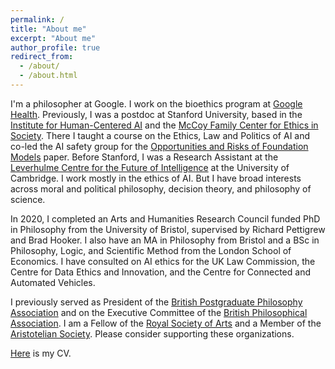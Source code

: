 ```yaml
---
permalink: /
title: "About me"
excerpt: "About me"
author_profile: true
redirect_from: 
  - /about/
  - /about.html
---
```


I'm a philosopher at Google. I work on the bioethics program at [Google Health](https://health.google/). Previously, I was a postdoc at Stanford University, based in the [Institute for Human-Centered AI](https://hai.stanford.edu/) and the [McCoy Family Center for Ethics in Society](https://ethicsinsociety.stanford.edu/). There I taught a course on the Ethics, Law and Politics of AI and co-led the AI safety group for the [Opportunities and Risks of Foundation Models](https://arxiv.org/abs/2108.07258) paper. Before Stanford, I was a Research Assistant at the [Leverhulme Centre for the Future of Intelligence](http://lcfi.ac.uk/) at the University of Cambridge. I work mostly in the ethics of AI. But I have broad interests across moral and political philosophy, decision theory, and philosophy of science.

In 2020, I completed an Arts and Humanities Research Council funded PhD in Philosophy from the University of Bristol, supervised by Richard Pettigrew and Brad Hooker. I also have an MA in Philosophy from Bristol and a BSc in Philosophy, Logic, and Scientific Method from the London School of Economics. I have consulted on AI ethics for the UK Law Commission, the Centre for Data Ethics and Innovation, and the Centre for Connected and Automated Vehicles. 

I previously served as President of the [British Postgraduate Philosophy Association](https://bippa.uk/) and on the Executive Committee of the [British Philosophical Association](https://bpa.ac.uk/). I am a Fellow of the [Royal Society of Arts](https://www.thersa.org/) and a Member of the [Aristotelian Society](https://www.aristoteliansociety.org.uk/). Please consider supporting these organizations.

[Here](https://geoffkeeling.github.io/files/CV.pdf) is my CV.




